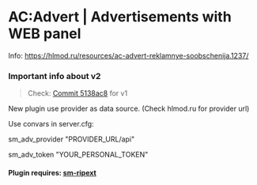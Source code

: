 # AC:Advert | Advertisements with WEB panel
Info: https://hlmod.ru/resources/ac-advert-reklamnye-soobschenija.1237/


### Important info about v2
> Check: [Commit 5138ac8](https://github.com/diller110/AC-Advert/commit/5138ac852a7374e0dade729fe859af79e2eb037f) for v1

New plugin use provider as data source. (Check hlmod.ru for provider url)

Use convars in server.cfg:

sm_adv_provider "PROVIDER_URL/api"

sm_adv_token "YOUR_PERSONAL_TOKEN"

#### Plugin requires: [sm-ripext](https://github.com/ErikMinekus/sm-ripext)